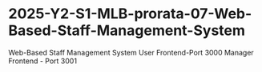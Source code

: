 # 2025-Y2-S1-MLB-prorata-07-Web-Based-Staff-Management-System
Web-Based Staff Management System
User Frontend-Port 3000
Manager Frontend - Port 3001

